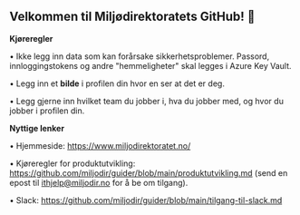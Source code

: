 ## Velkommen til Miljødirektoratets GitHub! 👋

<b>Kjøreregler</b>

•	Ikke legg inn data som kan forårsake sikkerhetsproblemer. Passord, innloggingstokens og andre "hemmeligheter" skal legges i Azure Key Vault.

•	Legg inn et <b>bilde</b> i profilen din hvor en ser at det er deg.

•	Legg gjerne inn hvilket team du jobber i, hva du jobber med, og hvor du jobber i profilen din.

<b>Nyttige lenker</b>

•	Hjemmeside: https://www.miljodirektoratet.no/

•	Kjøreregler for produktutvikling: https://github.com/miljodir/guider/blob/main/produktutvikling.md (send en epost til ithjelp@miljodir.no for å be om tilgang).

•	Slack: https://github.com/miljodir/guider/blob/main/tilgang-til-slack.md




<!--

**Here are some ideas to get you started:**

🙋‍♀️ A short introduction - what is your organization all about?
🌈 Contribution guidelines - how can the community get involved?
👩‍💻 Useful resources - where can the community find your docs? Is there anything else the community should know?
🍿 Fun facts - what does your team eat for breakfast?
🧙 Remember, you can do mighty things with the power of [Markdown](https://docs.github.com/github/writing-on-github/getting-started-with-writing-and-formatting-on-github/basic-writing-and-formatting-syntax)
-->
